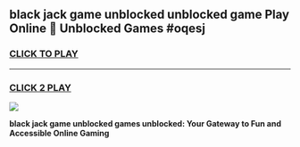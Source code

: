 
## black jack game unblocked unblocked game Play Online 👋 Unblocked Games #oqesj
<h3>
<a href="https://premium.freeplayer.one?title=black_jack_game_unblocked&ref=21F">CLICK TO PLAY</a></h3>
<hr>

<h3>
<a href="https://premium.freeplayer.one?title=black_jack_game_unblocked&ref=21F">CLICK 2 PLAY</a>
  
</h3>

<a href="https://premium.freeplayer.one?title=black_jack_game_unblocked&ref=21F/"><img src="https://clearcache.store/games.png"></a>


**black jack game unblocked games unblocked: Your Gateway to Fun and Accessible Online Gaming**
